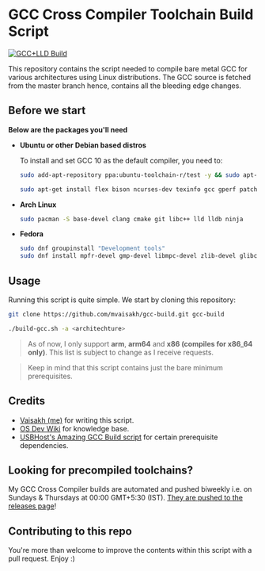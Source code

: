 # GCC Cross Compiler Toolchain Build Script

[![GCC+LLD Build](https://github.com/indiff/gcc-build/actions/workflows/toolchain-build.yml/badge.svg)](https://github.com/indiff/gcc-build/actions/workflows/toolchain-build.yml)

This repository contains the script needed to compile bare metal GCC for various architectures using Linux distributions. The GCC source is fetched from the master branch hence, contains all the bleeding edge changes.

## Before we start

**Below are the packages you'll need**

* **Ubuntu or other Debian based distros**

    To install and set GCC 10 as the default compiler, you need to:

    ```bash
    sudo add-apt-repository ppa:ubuntu-toolchain-r/test -y && sudo apt-get update
    ```

    ```bash
    sudo apt-get install flex bison ncurses-dev texinfo gcc gperf patch libtool automake g++ libncurses5-dev gawk subversion expat libexpat1-dev python-all-dev binutils-dev bc libcap-dev autoconf libgmp-dev build-essential pkg-config libmpc-dev libmpfr-dev autopoint gettext txt2man liblzma-dev libssl-dev libz-dev mercurial wget tar gcc-10 g++-10 zstd --fix-broken --fix-missing
    ```

* **Arch Linux**

    ```bash
    sudo pacman -S base-devel clang cmake git libc++ lld lldb ninja
    ```

* **Fedora**

    ```bash
    sudo dnf groupinstall "Development tools"
    sudo dnf install mpfr-devel gmp-devel libmpc-devel zlib-devel glibc-devel.i686 glibc-devel binutils-devel g++ texinfo bison flex cmake which clang ninja-build lld bzip2
    ```

## Usage

Running this script is quite simple. We start by cloning this repository:
```bash
git clone https://github.com/mvaisakh/gcc-build.git gcc-build
```
```bash
./build-gcc.sh -a <architechture>
```
> As of now, I only support **arm**, **arm64** and **x86 (compiles for x86_64 only)**. This list is subject to change as I receive requests.

> Keep in mind that this script contains just the bare minimum prerequisites.

## Credits

* [Vaisakh (me)](https://github.com/mvaisakh/) for writing this script.
* [OS Dev Wiki](https://wiki.osdev.org) for knowledge base.
* [USBHost's Amazing GCC Build script](https://github.com/USBhost/build-tools-gcc) for certain prerequisite dependencies.

## Looking for precompiled toolchains?

My GCC Cross Compiler builds are automated and pushed biweekly i.e. on Sundays & Thursdays at 00:00 GMT+5:30 (IST). [They are pushed to the releases page](https://github.com/mvaisakh/gcc-build/releases/latest)!

## Contributing to this repo

You're more than welcome to improve the contents within this script with a pull request. Enjoy :)
